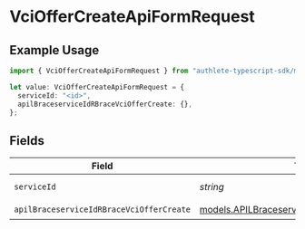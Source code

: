 # VciOfferCreateApiFormRequest

## Example Usage

```typescript
import { VciOfferCreateApiFormRequest } from "authlete-typescript-sdk/models/operations";

let value: VciOfferCreateApiFormRequest = {
  serviceId: "<id>",
  apilBraceserviceIdRBraceVciOfferCreate: {},
};
```

## Fields

| Field                                                                                                   | Type                                                                                                    | Required                                                                                                | Description                                                                                             |
| ------------------------------------------------------------------------------------------------------- | ------------------------------------------------------------------------------------------------------- | ------------------------------------------------------------------------------------------------------- | ------------------------------------------------------------------------------------------------------- |
| `serviceId`                                                                                             | *string*                                                                                                | :heavy_check_mark:                                                                                      | A service ID.                                                                                           |
| `apilBraceserviceIdRBraceVciOfferCreate`                                                                | [models.APILBraceserviceIdRBraceVciOfferCreate](../../models/apilbraceserviceidrbracevcioffercreate.md) | :heavy_check_mark:                                                                                      | N/A                                                                                                     |